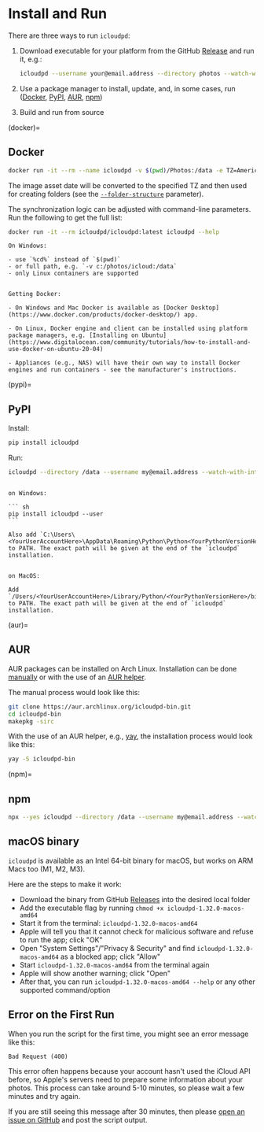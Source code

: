 # Install and Run

There are three ways to run `icloudpd`:
1. Download executable for your platform from the GitHub [Release](https://github.com/icloud-photos-downloader/icloud_photos_downloader/releases/tag/v1.32.0) and run it, e.g.:

    ```sh
    icloudpd --username your@email.address --directory photos --watch-with-interval 3600
    ```

1. Use a package manager to install, update, and, in some cases, run ([Docker](#docker), [PyPI](#pypi), [AUR](#aur), [npm](#npm))
1. Build and run from source

(docker)=
## Docker

```sh
docker run -it --rm --name icloudpd -v $(pwd)/Photos:/data -e TZ=America/Los_Angeles icloudpd/icloudpd:latest icloudpd --directory /data --username my@email.address --watch-with-interval 3600
```

The image asset date will be converted to the specified TZ and then used for creating folders (see the [`--folder-structure`](folder-structure-parameter) parameter).

The synchronization logic can be adjusted with command-line parameters. Run the following to get the full list:
``` sh 
docker run -it --rm icloudpd/icloudpd:latest icloudpd --help
``` 

```{note}
On Windows:

- use `%cd%` instead of `$(pwd)`
- or full path, e.g. `-v c:/photos/icloud:/data`
- only Linux containers are supported
```

```{note} 

Getting Docker:

- On Windows and Mac Docker is available as [Docker Desktop](https://www.docker.com/products/docker-desktop/) app.

- On Linux, Docker engine and client can be installed using platform package managers, e.g. [Installing on Ubuntu](https://www.digitalocean.com/community/tutorials/how-to-install-and-use-docker-on-ubuntu-20-04)

- Appliances (e.g., NAS) will have their own way to install Docker engines and run containers - see the manufacturer's instructions.
```

(pypi)=
## PyPI

Install:
``` sh
pip install icloudpd
```

Run:

``` sh
icloudpd --directory /data --username my@email.address --watch-with-interval 3600
```

````{note}

on Windows:

``` sh
pip install icloudpd --user
```

Also add `C:\Users\<YourUserAccountHere>\AppData\Roaming\Python\Python<YourPythonVersionHere>\Scripts` to PATH. The exact path will be given at the end of the `icloudpd` installation.
````

```{note}

on MacOS:

Add `/Users/<YourUserAccountHere>/Library/Python/<YourPythonVersionHere>/bin` to PATH. The exact path will be given at the end of `icloudpd` installation.
```

(aur)=
## AUR

AUR packages can be installed on Arch Linux. Installation can be done [manually](https://wiki.archlinux.org/title/Arch_User_Repository#Installing_and_upgrading_packages) or with the use of an [AUR helper](https://wiki.archlinux.org/title/AUR_helpers).

The manual process would look like this:

``` sh
git clone https://aur.archlinux.org/icloudpd-bin.git
cd icloudpd-bin
makepkg -sirc
```

With the use of an AUR helper, e.g., [yay](https://github.com/Jguer/yay), the installation process would look like this:

``` sh
yay -S icloudpd-bin
```

(npm)=
## npm

``` sh
npx --yes icloudpd --directory /data --username my@email.address --watch-with-interval 3600
```

## macOS binary

`icloudpd` is available as an Intel 64-bit binary for macOS, but works on ARM Macs too (M1, M2, M3).

Here are the steps to make it work:
- Download the binary from GitHub [Releases](https://github.com/icloud-photos-downloader/icloud_photos_downloader/releases) into the desired local folder
- Add the executable flag by running `chmod +x icloudpd-1.32.0-macos-amd64`
- Start it from the terminal: `icloudpd-1.32.0-macos-amd64`
- Apple will tell you that it cannot check for malicious software and refuse to run the app; click "OK"
- Open "System Settings"/"Privacy & Security" and find `icloudpd-1.32.0-macos-amd64` as a blocked app; click "Allow"
- Start `icloudpd-1.32.0-macos-amd64` from the terminal again
- Apple will show another warning; click "Open"
- After that, you can run `icloudpd-1.32.0-macos-amd64 --help` or any other supported command/option

## Error on the First Run

When you run the script for the first time, you might see an error message like this:

``` 
Bad Request (400)
```

This error often happens because your account hasn't used the iCloud API before, so Apple's servers need to prepare some information about your photos. This process can take around 5-10 minutes, so please wait a few minutes and try again.

If you are still seeing this message after 30 minutes, then please [open an issue on GitHub](https://github.com/icloud-photos-downloader/icloud_photos_downloader/issues/new) and post the script output.
